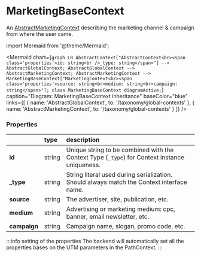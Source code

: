 # MarketingBaseContext

An [AbstractMarketingContext](/taxonomy/reference/global-contexts/overview.md) describing the marketing channel & campaign from where the user came.

import Mermaid from '@theme/Mermaid';

<Mermaid chart={`
	graph LR
	    AbstractContext["AbstractContext<br><span class='properties'>id: string<br />_type: string</span>"] --> AbstractGlobalContext;
        AbstractGlobalContext --> AbstractMarketingContext;
        AbstractMarketingContext --> MarketingBaseContext["MarketingContext<br><span class='properties'>source: string<br>medium: string<br>campaign: string</span>"];
     class MarketingBaseContext diagramActive;
`} 
  caption="Diagram: MarketingBaseContext inheritance" 
  baseColor="blue" 
  links={[
        { name: 'AbstractGlobalContext', to: '/taxonomy/global-contexts' },
        { name: 'AbstractMarketingContext', to: '/taxonomy/global-contexts' }
 ]}
/>

### Properties
|           | type        | description
| :--       | :--         | :--
| **id**    | string      | Unique string to be combined with the Context Type (`_type`) for Context instance uniqueness.
| **_type** | string      | String literal used during serialization. Should always match the Context interface name.          
| **source**    | string      | The advertiser, site, publication, etc.
| **medium**    | string      | Advertising or marketing medium: cpc, banner, email newsletter, etc.
| **campaign**    | string      | Campaign name, slogan, promo code, etc.

:::info setting of the properties
The backend will automatically set all the properties bases on the UTM parameters in the PathContext.
:::